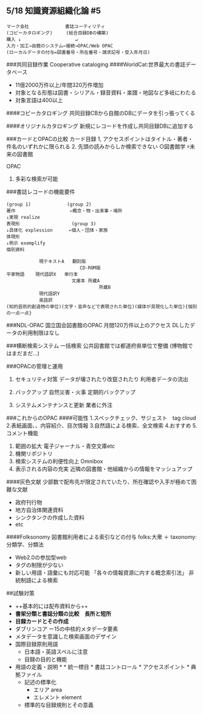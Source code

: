 ## 5/18 知識資源組織化論 #5

```
マーク会社　　　　　　　　書誌ユーティリティ
(コピーカタロギング)　　　(総合目録DBの構築)
購入 ↓                    ↵
入力・加工→自館のシステム←接続→OPAC/Web OPAC
(ローカルデータの付与=図書番号・所在番号・請求記号・受入年月日)
```

###共同目録作業
Cooperative cataloging
####WorldCat:世界最大の書誌データベース
* 11億2000万件以上/年間320万件増加
* 対象となる形態は図書・シリアル・録音資料・楽譜・地図など多岐にわたる
* 対象言語は400以上

####コピーカタロギング
共同目録CBから自館のDBにデータを引っ張ってくる

####オリジナルカタロギング
新規にレコードを作成し共同目録DBに追加する

###カードとOPACの比較
カード目録
1, アクセスポイントはタイトル・著者・件名のいずれかに限られる
2. 先頭の読みからしか検索できない
	○図書館学
    ☓未来の図書館

OPAC
1. 多彩な検索が可能

###書誌レコードの機能要件
```
(group 1)　　　　　　　　(group 2)
著作                    ←概念・物・出来事・場所
↓実現 realize
表現形                   (group 3)
↓具体化 explession      ←個人・団体・家族
体現形
↓例示 exemplify
個別資料
```
```
			現テキストA   翻刻版
						   CD-ROM版
平家物語	現代語訳X	単行本
						文庫本	所蔵A
                        	      所蔵B
			現代語訳Y
            英語訳
(知的芸術的創造物の単位)(文字・音声などで表現された単位)(媒体が具現化した単位){個別の一点一点}
```

###NDL-OPAC
国立国会図書館のOPAC
月間120万件以上のアクセス
DLしたデータの利用制限はなし

###横断検索システム
一括検索
公共図書館では都道府県単位で整備
(博物館ではまだまだ…)

###OPACの管理と運用
1. セキュリティ対策
データが壊されたり改竄されたり
利用者データの流出

2. バックアップ
自然災害・火事
定期的バックアップ

3. システムメンテナンスと更新
業者に外注

###これからのOPAC
####可能性
1.スペックチェック、サジェスト　tag cloud
2.表紙画面、、内容紹介、目次情報
3.自然語による検索、全文検索
4.おすすめ
5.コメント機能

1. 範囲の拡大
電子ジャーナル・青空文庫etc
2. 機関リポジトリ
3. 検索システムの利便性向上
Omnibox
4. 表示される内容の充実
近隣の図書館・他組織からの情報をマッシュアップ

####灰色文献
少部数で配布先が限定されていたり、所在確認や入手が極めて困難な文献
* 政府刊行物
* 地方自治体関連資料
* シンクタンクの作成した資料
* etc

####Folksonomy
図書館利用者による索引などの付与
folks:大衆 ＋ taxonomy:分類学、分類法
* Web2.0の参加型web
* タグの制限が少ない
* 新しい用語・語彙にも対応可能
「各々の情報資源に内する概念索引法」
非統制語による検索

##試験対策
* ++基本的には配布資料から++
* **書架分類と書誌分類の比較　長所と短所**
* **目録カードとその作成**
* ダブリンコア ー15の中核的メタデータ要素
* メタデータを意識した検索画面のデザイン
* 国際目録原則用語
	* 日本語・英語スペルに注意
	* 目録の目的と機能
* 用語の定義・説明
	* 
		* 統一標目
		* 書誌コントロール
		* アクセスポイント
		* 典拠ファイル
	* 記述の標準化
		* エリア area
		* エレメント element
	* 標準的な目録規則とその意義
